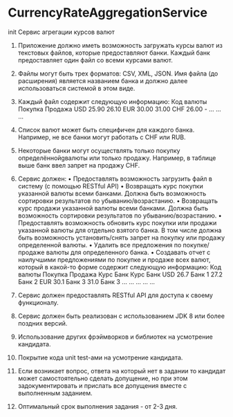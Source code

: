 # CurrencyRateAggregationService
init
Сервис агрегации курсов валют

1. Приложение должно иметь возможность загружать курсы валют из текстовых
файлов, которые предоставляют банки. Каждый банк предоставляет один файл
со всеми курсами валют.
2. Файлы могут быть трех форматов: CSV, XML, JSON. Имя файла (до расширения)
является названием банка и должно далее использоваться системой в этом
виде.
3. Каждый файл содержит следующую информацию:
Код валюты Покупка Продажа
USD 25.90 26.10
EUR 30.00 31.00
CHF 26.00 -
... ... ...
4. Список валют может быть специфичен для каждого банка. Например, не все
банки могут работать с CHF или RUB.
5. Некоторые банки могут осуществлять только покупку определённойgвалюты
или только продажу. Например, в таблице выше банк ввел запрет на продажу
CHF.
6. Сервис должен:
• Предоставлять возможность загрузить файл в систему (с помощью
RESTful API)
• Возвращать курс покупки указанной валюты всеми банками. Должна
быть возможность сортировки результатов по убыванию/возрастанию.
• Возвращать курс продажи указанной валюты всеми банками. Должна
быть возможность сортировки результатов по убыванию/возрастанию.
• Предоставлять возможность обновить курс покупки или продажи
указанной валюты для отдельно взятого банка. В том числе должна быть
возможность установить/снять запрет на покупку или продажу
определенной валюты.
• Удалить все предложения по покупке/продаже валюты для
определенного банка.
• Создавать отчет с наилучшими предложениями по покупке и продаже
всех валют, который в какой-то форме содержит следующую
информацию:
Код валюты Покупка Продажа
Курс Банк Курс Банк
USD 26.7 Банк 1 27.2 Банк 2
EUR 30.1 Банк 3 31.0 Банк 3
... ... ... ... ...

7. Сервис должен предоставлять RESTful API для доступа к своему функционалу.

8. Сервис должен быть реализован с использованием JDK 8 или более поздних
версий.
9. Использование других фрэймворков и библиотек на усмотрение кандидата.
10. Покрытие кода unit test-ами на усмотрение кандидата.
11. Если возникает вопрос, ответа на который нет в задании то кандидат может
самостоятельно сделать допущение, но при этом задокументировать и
прислать все допущения вместе с выполненным заданием.
12. Оптимальный срок выполнения задания - от 2-3 дня.
